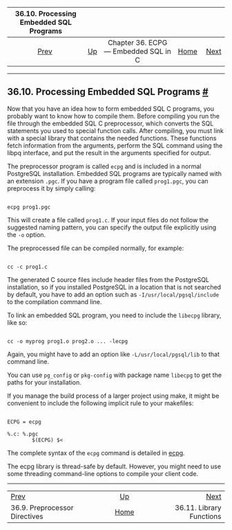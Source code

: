 <!--?xml version="1.0" encoding="UTF-8" standalone="no"?-->

|           36.10. Processing Embedded SQL Programs          |                                                        |                                      |                                                       |                                                       |
| :--------------------------------------------------------: | :----------------------------------------------------- | :----------------------------------: | ----------------------------------------------------: | ----------------------------------------------------: |
| [Prev](ecpg-preproc.html "36.9. Preprocessor Directives")  | [Up](ecpg.html "Chapter 36. ECPG — Embedded SQL in C") | Chapter 36. ECPG — Embedded SQL in C | [Home](index.html "PostgreSQL 17devel Documentation") |  [Next](ecpg-library.html "36.11. Library Functions") |

***

## 36.10. Processing Embedded SQL Programs [#](#ECPG-PROCESS)

Now that you have an idea how to form embedded SQL C programs, you probably want to know how to compile them. Before compiling you run the file through the embedded SQL C preprocessor, which converts the SQL statements you used to special function calls. After compiling, you must link with a special library that contains the needed functions. These functions fetch information from the arguments, perform the SQL command using the libpq interface, and put the result in the arguments specified for output.

The preprocessor program is called `ecpg` and is included in a normal PostgreSQL installation. Embedded SQL programs are typically named with an extension `.pgc`. If you have a program file called `prog1.pgc`, you can preprocess it by simply calling:

```

ecpg prog1.pgc
```

This will create a file called `prog1.c`. If your input files do not follow the suggested naming pattern, you can specify the output file explicitly using the `-o` option.

The preprocessed file can be compiled normally, for example:

```

cc -c prog1.c
```

The generated C source files include header files from the PostgreSQL installation, so if you installed PostgreSQL in a location that is not searched by default, you have to add an option such as `-I/usr/local/pgsql/include` to the compilation command line.

To link an embedded SQL program, you need to include the `libecpg` library, like so:

```

cc -o myprog prog1.o prog2.o ... -lecpg
```

Again, you might have to add an option like `-L/usr/local/pgsql/lib` to that command line.

You can use `pg_config` or `pkg-config` with package name `libecpg` to get the paths for your installation.

If you manage the build process of a larger project using make, it might be convenient to include the following implicit rule to your makefiles:

```

ECPG = ecpg

%.c: %.pgc
        $(ECPG) $<
```

The complete syntax of the `ecpg` command is detailed in [ecpg](app-ecpg.html "ecpg").

The ecpg library is thread-safe by default. However, you might need to use some threading command-line options to compile your client code.

***

|                                                            |                                                        |                                                       |
| :--------------------------------------------------------- | :----------------------------------------------------: | ----------------------------------------------------: |
| [Prev](ecpg-preproc.html "36.9. Preprocessor Directives")  | [Up](ecpg.html "Chapter 36. ECPG — Embedded SQL in C") |  [Next](ecpg-library.html "36.11. Library Functions") |
| 36.9. Preprocessor Directives                              |  [Home](index.html "PostgreSQL 17devel Documentation") |                              36.11. Library Functions |
